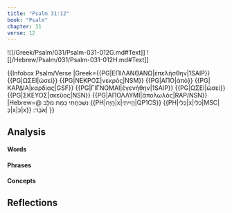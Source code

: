 ```yaml
---
title: "Psalm 31:12"
book: "Psalm"
chapter: 31
verse: 12
---
```

![[/Greek/Psalm/031/Psalm-031-012G.md#Text]]
![[/Hebrew/Psalm/031/Psalm-031-012H.md#Text]]

{{Infobox Psalm/Verse 
|Greek={{PG|ΕΠΙΛΑΝΘΑΝΩ|ἐπελήσθην|1SAIP}} {{PG|ΩΣΕΙ|ὡσεὶ}} {{PG|ΝΕΚΡΟΣ|νεκρὸς|NSM}} {{PG|ΑΠΟ|ἀπὸ}} {{PG|ΚΑΡΔΙΑ|καρδίας|GSF}} {{PG|ΓΙΓΝΟΜΑΙ|ἐγενήθην|1SAIP}} {{PG|ΩΣΕΙ|ὡσεὶ}} {{PG|ΣΚΕΥΟΣ|σκεῦος|NSN}} {{PG|ΑΠΟΛΛΥΜΙ|ἀπολωλός|RAP/NSN}}
|Hebrew=@
נִשְׁכַּחְתִּי
כְּמֵת
מִלֵּב
{{PH|הָיָה|x|הָיִיתִי|QP1CS}}
{{PH|כְּלִי|x|כְלִי|MSC|כְּ|x|כִּ|x}}
אֹבֵד
׃|
}}

## Analysis

#### Words

#### Phrases

#### Concepts

## Reflections
